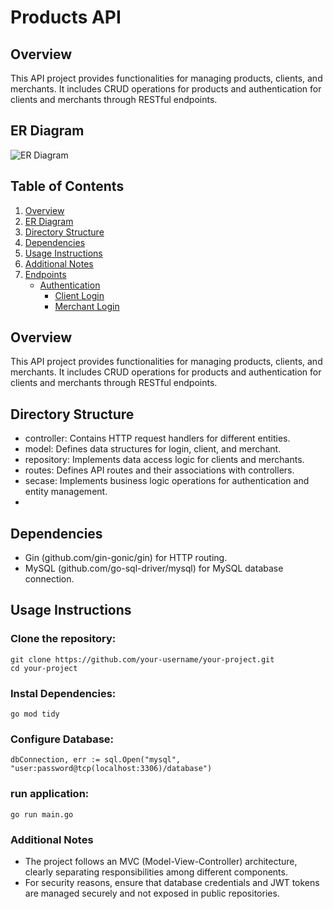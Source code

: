 # Products API

## Overview

This API project provides functionalities for managing products, clients, and merchants. It includes CRUD operations for products and authentication for clients and merchants through RESTful endpoints.

## ER Diagram

![ER Diagram](diagram.png)

## Table of Contents

1. [Overview](#overview)
2. [ER Diagram](#er-diagram)
3. [Directory Structure](#directory-structure)
4. [Dependencies](#dependencies)
5. [Usage Instructions](#usage-instructions)
6. [Additional Notes](#additional-notes)
7. [Endpoints](#endpoints)
   - [Authentication](#authentication)
     - [Client Login](#client-login)
     - [Merchant Login](#merchant-login)

## Overview

This API project provides functionalities for managing products, clients, and merchants. It includes CRUD operations for products and authentication for clients and merchants through RESTful endpoints.

## Directory Structure

- controller: Contains HTTP request handlers for different entities.
- model: Defines data structures for login, client, and merchant.
- repository: Implements data access logic for clients and merchants.
- routes: Defines API routes and their associations with controllers.
- secase: Implements business logic operations for authentication and entity management.
- 
## Dependencies

- Gin (github.com/gin-gonic/gin) for HTTP routing.
- MySQL (github.com/go-sql-driver/mysql) for MySQL database connection.

## Usage Instructions

### Clone the repository:

```
git clone https://github.com/your-username/your-project.git
cd your-project
```
### Instal Dependencies:

```
go mod tidy
```

### Configure Database:

```
dbConnection, err := sql.Open("mysql", "user:password@tcp(localhost:3306)/database")
```
### run application:

```
go run main.go
```
### Additional Notes

  - The project follows an MVC (Model-View-Controller) architecture, clearly separating responsibilities among different components.
  - For security reasons, ensure that database credentials and JWT tokens are managed securely and not exposed in public repositories.


